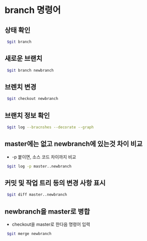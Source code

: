 # **branch 명령어**

## 상태 확인
```bash
 $git branch 
``` 
## 새로운 브랜치
```bash
 $git branch newbranch 
``` 
## 브렌치 변경
```bash
 $git checkout newbranch 
``` 
## 브랜치 정보 확인
```bash
 $git log --bracnshes --decorate --graph
``` 
## master에는 없고 newbranch에 있는것 차이 비교
- -p 붙이면, 소스 코드 차이까지 비교

```bash
 $git log -p master..newbranch
``` 
## 커밋 및 작업 트리 등의 변경 사항 표시
```bash
 $git diff master..newbranch 
``` 
## newbranch을 master로 병합
- checkout을 master로 한다음 명령어 입력

```bash
 $git merge newbranch
``` 





